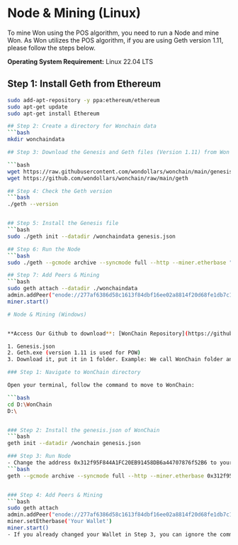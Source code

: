 # Node & Mining (Linux)

To mine Won using the POS algorithm, you need to run a Node and mine Won. As Won utilizes the POS algorithm, if you are using Geth version 1.11, please follow the steps below.

**Operating System Requirement:** Linux 22.04 LTS

## Step 1: Install Geth from Ethereum

```bash
sudo add-apt-repository -y ppa:ethereum/ethereum
sudo apt-get update
sudo apt-get install Ethereum

## Step 2: Create a directory for Wonchain data
```bash
mkdir wonchaindata

## Step 3: Download the Genesis and Geth files (Version 1.11) from Won Github

```bash
wget https://raw.githubusercontent.com/wondollars/wonchain/main/genesis.json
wget https://github.com/wondollars/wonchain/raw/main/geth

## Step 4: Check the Geth version
```bash
./geth --version


## Step 5: Install the Genesis file
```bash
sudo ./geth init --datadir /wonchaindata genesis.json

## Step 6: Run the Node
```bash
sudo ./geth --gcmode archive --syncmode full --http --miner.etherbase "your Wallet" --networkid 686868 --http.port 6868 --http.corsdomain "*" --http.vhosts "*" --http.addr "0.0.0.0" --datadir ./wonchaindata --mine

## Step 7: Add Peers & Mining
```bash
sudo geth attach --datadir ./wonchaindata
admin.addPeer("enode://277af6386d58c1613f84dbf16ee02a8814f20d68fe1db7c1101e868e7b7d70801c69a9d1993c28653e6b3be9a8f7fd19e0fd2523c7d5369f49bf75f889b12bb5@137.184.178.112:30303")
miner.start()

# Node & Mining (Windows)


**Access Our Github to download**: [WonChain Repository](https://github.com/wondollars/wonchain)

1. Genesis.json
2. Geth.exe (version 1.11 is used for POW)
3. Download it, put it in 1 folder. Example: We call WonChain folder and it is created in Partition D.

### Step 1: Navigate to WonChain directory

Open your terminal, follow the command to move to WonChain:

```bash
cd D:\WonChain
D:\


### Step 2: Install the genesis.json of WonChain
```bash
geth init --datadir /wonchain genesis.json

### Step 3: Run Node
- Change the address 0x312f95F844A1FC20EB91458DB6a44707876f52B6 to your wallet to start mining if you wish.
```bash
geth --gcmode archive --syncmode full --http --miner.etherbase 0x312f95F844A1FC20EB91458DB6a44707876f52B6 --networkid 686868 --http.port 6868 --http.corsdomain "*" --http.vhosts "*" --http.addr "0.0.0.0" --datadir /WonChain --mine


### Step 4: Add Peers & Mining
```bash
sudo geth attach
admin.addPeer("enode://277af6386d58c1613f84dbf16ee02a8814f20d68fe1db7c1101e868e7b7d70801c69a9d1993c28653e6b3be9a8f7fd19e0fd2523c7d5369f49bf75f889b12bb5@137.184.178.112:30303")
miner.setEtherbase('Your Wallet')
miner.start()
- If you already changed your Wallet in Step 3, you can ignore the command miner.setEtherbase('Your Wallet').
